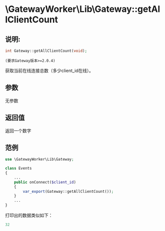 # \GatewayWorker\Lib\Gateway::getAllClientCount

## 说明:
```php
int Gateway::getAllClientCount(void);
```
``` (要求Gateway版本>=2.0.4) ```

获取当前在线连接总数（多少client_id在线）。


## 参数

无参数

## 返回值

返回一个数字

## 范例
```php
use \GatewayWorker\Lib\Gateway;

class Events
{
    ...
    public onConnect($client_id)
    {
        var_export(Gateway::getAllClientCount());
    }
    ...
}
```


打印出的数据类似如下：
```php
32
```
